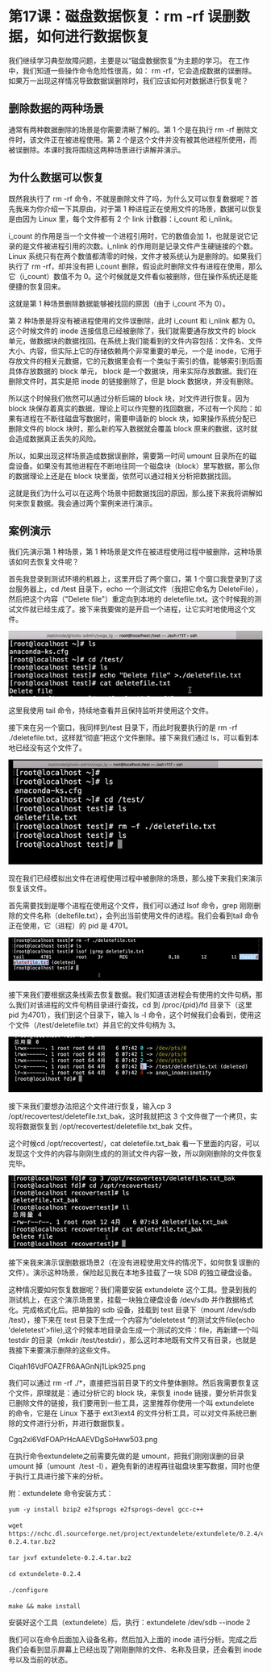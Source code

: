 # 第17课：磁盘数据恢复：rm -rf 误删数据，如何进行数据恢复

我们继续学习典型故障问题，主要是以“磁盘数据恢复”为主题的学习。 在工作中，我们知道一些操作命令危险性很高，如： rm -rf，它会造成数据的误删除。如果万一出现这样情况导致数据误删除时，我们应该如何对数据进行恢复呢？

## 删除数据的两种场景

通常有两种数据删除的场景是你需要清晰了解的。第 1 个是在执行 rm -rf 删除文件时，该文件正在被进程使用。第 2 个是这个文件并没有被其他进程所使用，而被误删除。本课时我将围绕这两种场景进行讲解并演示。

## 为什么数据可以恢复
既然我执行了 rm -rf 命令，不就是删除文件了吗，为什么又可以恢复数据呢？首先我来为你介绍一下其原由，对于第 1 种进程正在使用文件的场景，数据可以恢复是由因为 Linux 里，每个文件都有 2 个 link 计数器：i_count 和 i_nlink。

i_count 的作用是当一个文件被一个进程引用时，它的数值会加 1，也就是说它记录的是文件被进程引用的次数。i_nlink 的作用则是记录文件产生硬链接的个数。Linux 系统只有在两个数值都清零的时候，文件才被系统认为是删除的。如果我们执行了 rm -rf，却并没有把 i_count 删除，假设此时删除文件有进程在使用，那么它（i_count）数值不为 0。这个时候就是文件看似被删除，但在操作系统还是能便捷的恢复回来。

这就是第 1 种场景删除数据能够被找回的原因（由于 i_count 不为 0）。

第 2 种场景是将没有被进程使用的文件误删除，此时 i_count 和 i_nlink 都为 0。这个时候文件的 inode 连接信息已经被删除了，我们就需要通存放文件的 block 单元，做数据块的数据找回。在系统上我们能看到的文件内容包括：文件名、文件大小、内容，但实际上它的存储依赖两个非常重要的单元，一个是 inode，它用于存放文件的相关元数据，它的元数据里会有一个类似于索引的值，能够索引到后面具体存放数据的 block 单元， block 是一个数据块，用来实际存放数据。我们在删除文件时，其实是把 inode 的链接删除了，但是 block 数据块，并没有删除。

所以这个时候我们依然可以通过分析后端的 block 块，对文件进行恢复。因为 block 块保存着真实的数据，理论上可以作完整的找回数据，不过有一个风险：如果有进程在不断往磁盘写数据时，需要申请新的 block 块，如果操作系统分配已删除文件的 block 块时，那么新的写入数据就会覆盖 block 原来的数据，这时就会造成数据真正丢失的风险。


所以，如果出现这样场景造成数据误删除，需要第一时间 umount 目录所在的磁盘设备。如果没有其他进程在不断地往同一个磁盘块（block）里写数据，那么你的数据理论上还是在 block 块里面，依然可以通过相关分析把数据找回。


这就是我们为什么可以在这两个场景中把数据找回的原因，那么接下来我将讲解如何来恢复数据。我会通过两个案例来进行演示。

## 案例演示

我们先演示第 1 种场景，第 1 种场景是文件在被进程使用过程中被删除，这种场景该如何去恢复文件呢？

首先我登录到测试环境的机器上，这里开启了两个窗口，第 1 个窗口我登录到了这台服务器上，cd /test 目录下，echo 一个测试文件（我把它命名为 DeleteFile），然后把这个内容（"Delete file"）重定向到本地的 deletefile.txt。这个时候我的测试文件就已经生成了。接下来我要做的是开启一个进程，让它实时地使用这个文件。

![](/static/image/Cgq2xl6VdFKAISawAAFE37oeL_w498.png)


这里我使用 tail 命令，持续地查看并且保持监听并使用这个文件。


接下来在另一个窗口，我同样到/test 目录下，而此时我要执行的是 rm -rf ./deletefile.txt，这样就“彻底”把这个文件删除。接下来我们通过 ls，可以看到本地已经没有这个文件了。

![](/static/image/Cgq2xl6VdIqAWXFLAADmb9zygRM543.png)

现在我们已经模拟出文件在进程使用过程中被删除的场景，那么接下来我们来演示恢复该文件。

首先需要找到是哪个进程在使用这个文件，我们可以通过 lsof 命令，grep 刚刚删除的文件名称（deltefile.txt），会列出当前使用文件的进程。我们会看到tail 命令正在使用，它（进程）的 pid 是 4701。

![](/static/image/Ciqah16VdFKAC0qqAADFpBm8jCA754.png)

接下来我们要根据这条线索去恢复数据。我们知道该进程会有使用的文件句柄，那么我们对该进程的文件句柄目录进行查找，cd 到 /proc/{pid}/fd 目录下（这里 pid 为4701），我们到这个目录下，输入 ls -l 命令，这个时候我们会看到，使用这个文件（/test/deletefile.txt）并且它的文件句柄为 3。

![](/static/image/Cgq2xl6VdFKAHdwFAAEiLPkGCz8212.png)

接下来我们要想办法把这个文件进行恢复，输入cp 3 /opt/recovertest/deletefile.txt_bak，这时我就把这 3 个文件做了一个拷贝，实现将数据恢复到 /opt/recovertest/deletefile.txt_bak 文件。



这个时候cd /opt/recovertest/，cat deletefile.txt_bak 看一下里面的内容，可以发现这个文件的内容与刚刚生成的的测试文件内容一致，所以刚刚删除的文件恢复完毕。

![](/static/image/Ciqah16VdL6ATGvHAAEkok5hmU0511.png)

接下来我来演示误删数据场景2（在没有进程使用文件的情况下，如何恢复误删的文件）。演示这种场景，保险起见我在本地多挂载了一块 SDB 的独立硬盘设备。

这种情况要如何恢复数据呢？我们需要安装 extundelete 这个工具。登录到我的测试机上，在这个演示场景里，挂载一块独立硬盘设备 /dev/sdb 并作数据格式化。完成格式化后。把单独的 sdb 设备，挂载到 test 目录下（mount /dev/sdb /test），接下来在 test 目录下生成一个内容为“deletetest ”的测试文件file(echo 'deletetest'>file),这个时候本地目录会生成一个测试的文件：file，再新建一个叫 testdir 的目录（mkdir /test/testdir），那么这时本地既有文件又有目录，也就是我接下来要演示删除的这些文件。

Ciqah16VdFOAZFR6AAGnNj1Lipk925.png

我们可以通过 rm -rf ./*，直接把当前目录下的文件整体删除。然后我需要恢复这个文件，原理就是：通过分析它的 block 块，来恢复 inode 链接，要分析并恢复已删除文件的链接，我们要用到一些工具，这里推荐你使用一个叫 extundelete 的命令，它是在 Linux 下基于 ext3\ext4 的文件分析工具，可以对文件系统已删除的文件进行分析，并进行数据恢复。

Cgq2xl6VdFOAPrHcAAEVDgSoHww503.png

在执行命令extundelete之前需要先做的是 umount，把我们刚刚误删的目录 umount 掉（umount  /test -l），避免有新的进程再往磁盘块里写数据，同时也便于执行工具进行接下来的分析。

附：extundelete 命令安装方式：



```
yum -y install bzip2 e2fsprogs e2fsprogs-devel gcc-c++

wget https://nchc.dl.sourceforge.net/project/extundelete/extundelete/0.2.4/extundelete-0.2.4.tar.bz2

tar jxvf extundelete-0.2.4.tar.bz2 

cd extundelete-0.2.4

./configure 

make && make install
```

安装好这个工具（extundelete）后，执行：extundelete /dev/sdb --inode 2

我们可以在命令后面加入设备名称，然后加入上面的 inode 进行分析。完成之后我们会看到显示屏幕上已经出现了刚刚删除的文件、名称及目录，还会看到 inode 号以及当前的状态。




